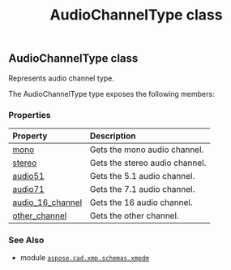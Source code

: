 ﻿---
title: AudioChannelType class
second_title: Aspose.CAD for Python via .NET API References
description: 
type: docs
weight: 10
url: /aspose.cad.xmp.schemas.xmpdm/audiochanneltype/
is_root: false
---

## AudioChannelType class

Represents audio channel type.



The AudioChannelType type exposes the following members:

### Properties
| Property | Description |
| :- | :- |
| [mono](/cad/python-net/aspose.cad.xmp.schemas.xmpdm/audiochanneltype/mono) | Gets the mono audio channel. |
| [stereo](/cad/python-net/aspose.cad.xmp.schemas.xmpdm/audiochanneltype/stereo) | Gets the stereo audio channel. |
| [audio51](/cad/python-net/aspose.cad.xmp.schemas.xmpdm/audiochanneltype/audio51) | Gets the 5.1 audio channel. |
| [audio71](/cad/python-net/aspose.cad.xmp.schemas.xmpdm/audiochanneltype/audio71) | Gets the 7.1 audio channel. |
| [audio_16_channel](/cad/python-net/aspose.cad.xmp.schemas.xmpdm/audiochanneltype/audio_16_channel) | Gets the 16 audio channel. |
| [other_channel](/cad/python-net/aspose.cad.xmp.schemas.xmpdm/audiochanneltype/other_channel) | Gets the other channel. |



### See Also
* module [`aspose.cad.xmp.schemas.xmpdm`](..)
